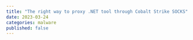 ```yaml
---
title: "The right way to proxy .NET tool through Cobalt Strike SOCKS"
date: 2023-03-24
categories: malware
published: false
---
```


